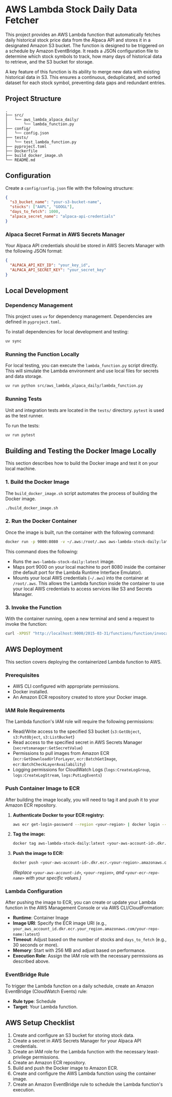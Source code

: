 # AWS Lambda Stock Daily Data Fetcher

This project provides an AWS Lambda function that automatically fetches daily historical stock price data from the Alpaca API and stores it in a designated Amazon S3 bucket. The function is designed to be triggered on a schedule by Amazon EventBridge. It reads a JSON configuration file to determine which stock symbols to track, how many days of historical data to retrieve, and the S3 bucket for storage.

A key feature of this function is its ability to merge new data with existing historical data in S3. This ensures a continuous, deduplicated, and sorted dataset for each stock symbol, preventing data gaps and redundant entries.

## Project Structure

```
.
├── src/
│   └── aws_lambda_alpaca_daily/
│       └── lambda_function.py
├── config/
│   └── config.json
├── tests/
│   └── test_lambda_function.py
├── pyproject.toml
├── Dockerfile
├── build_docker_image.sh
└── README.md
```

## Configuration

Create a `config/config.json` file with the following structure:

```json
{
  "s3_bucket_name": "your-s3-bucket-name",
  "stocks": ["AAPL", "GOOGL"],
  "days_to_fetch": 1000,
  "alpaca_secret_name": "alpaca-api-credentials"
}
```

### Alpaca Secret Format in AWS Secrets Manager

Your Alpaca API credentials should be stored in AWS Secrets Manager with the following JSON format:

```json
{
  "ALPACA_API_KEY_ID": "your_key_id",
  "ALPACA_API_SECRET_KEY": "your_secret_key"
}
```

## Local Development

### Dependency Management

This project uses `uv` for dependency management. Dependencies are defined in `pyproject.toml`.

To install dependencies for local development and testing:

```bash
uv sync
```

### Running the Function Locally

For local testing, you can execute the `lambda_function.py` script directly. This will simulate the Lambda environment and use local files for secrets and data storage.

```bash
uv run python src/aws_lambda_alpaca_daily/lambda_function.py
```

### Running Tests

Unit and integration tests are located in the `tests/` directory. `pytest` is used as the test runner.

To run the tests:

```bash
uv run pytest
```

## Building and Testing the Docker Image Locally

This section describes how to build the Docker image and test it on your local machine.

### 1. Build the Docker Image

The `build_docker_image.sh` script automates the process of building the Docker image.

```bash
./build_docker_image.sh
```

### 2. Run the Docker Container

Once the image is built, run the container with the following command:

```bash
docker run -p 9000:8080 -v ~/.aws:/root/.aws aws-lambda-stock-daily:latest
```
This command does the following:
- Runs the `aws-lambda-stock-daily:latest` image.
- Maps port 9000 on your local machine to port 8080 inside the container (the default port for the Lambda Runtime Interface Emulator).
- Mounts your local AWS credentials (`~/.aws`) into the container at `/root/.aws`. This allows the Lambda function inside the container to use your local AWS credentials to access services like S3 and Secrets Manager.

### 3. Invoke the Function

With the container running, open a new terminal and send a request to invoke the function:

```bash
curl -XPOST "http://localhost:9000/2015-03-31/functions/function/invocations" -d '''{}'''
```

## AWS Deployment

This section covers deploying the containerized Lambda function to AWS.

### Prerequisites

*   AWS CLI configured with appropriate permissions.
*   Docker installed.
*   An Amazon ECR repository created to store your Docker image.

### IAM Role Requirements

The Lambda function's IAM role will require the following permissions:

*   Read/Write access to the specified S3 bucket (`s3:GetObject`, `s3:PutObject`, `s3:ListBucket`)
*   Read access to the specified secret in AWS Secrets Manager (`secretsmanager:GetSecretValue`)
*   Permissions to pull images from Amazon ECR (`ecr:GetDownloadUrlForLayer`, `ecr:BatchGetImage`, `ecr:BatchCheckLayerAvailability`)
*   Logging permissions for CloudWatch Logs (`logs:CreateLogGroup`, `logs:CreateLogStream`, `logs:PutLogEvents`)

### Push Container Image to ECR

After building the image locally, you will need to tag it and push it to your Amazon ECR repository.

1.  **Authenticate Docker to your ECR registry:**
    ```bash
    aws ecr get-login-password --region <your-region> | docker login --username AWS --password-stdin <your-aws-account-id>.dkr.ecr.<your-region>.amazonaws.com
    ```

2.  **Tag the image:**
    ```bash
    docker tag aws-lambda-stock-daily:latest <your-aws-account-id>.dkr.ecr.<your-region>.amazonaws.com/<your-ecr-repo-name>:latest
    ```

3.  **Push the image to ECR:**
    ```bash
    docker push <your-aws-account-id>.dkr.ecr.<your-region>.amazonaws.com/<your-ecr-repo-name>:latest
    ```
    *(Replace `<your-aws-account-id>`, `<your-region>`, and `<your-ecr-repo-name>` with your specific values.)*

### Lambda Configuration

After pushing the image to ECR, you can create or update your Lambda function in the AWS Management Console or via AWS CLI/CloudFormation:

*   **Runtime**: Container Image
*   **Image URI**: Specify the ECR image URI (e.g., `your_aws_account_id.dkr.ecr.your_region.amazonaws.com/your-repo-name:latest`)
*   **Timeout**: Adjust based on the number of stocks and `days_to_fetch` (e.g., 30 seconds or more).
*   **Memory**: Start with 256 MB and adjust based on performance.
*   **Execution Role**: Assign the IAM role with the necessary permissions as described above.

### EventBridge Rule

To trigger the Lambda function on a daily schedule, create an Amazon EventBridge (CloudWatch Events) rule:

*   **Rule type**: Schedule
*   **Target**: Your Lambda function.

## AWS Setup Checklist

1.  Create and configure an S3 bucket for storing stock data.
2.  Create a secret in AWS Secrets Manager for your Alpaca API credentials.
3.  Create an IAM role for the Lambda function with the necessary least-privilege permissions.
4.  Create an Amazon ECR repository.
5.  Build and push the Docker image to Amazon ECR.
6.  Create and configure the AWS Lambda function using the container image.
7.  Create an Amazon EventBridge rule to schedule the Lambda function's execution.
